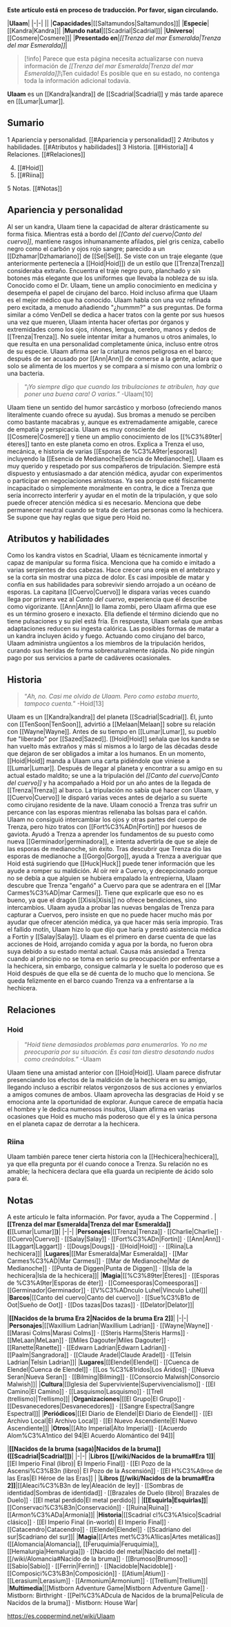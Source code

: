 **Este artículo está en proceso de traducción. Por favor, sigan circulando.**


|**Ulaam**|
|-|-|
||
|**Capacidades**|[[Saltamundos\|Saltamundos]]|
|**Especie**|[[Kandra\|Kandra]]|
|**Mundo natal**|[[Scadrial\|Scadrial]]|
|**Universo**|[[Cosmere\|Cosmere]]|
|**Presentado en**|*[[Trenza del mar Esmeralda\|Trenza del mar Esmeralda]]*|

> [!info] Parece que esta página necesita actualizarse con nueva información de *[[Trenza del mar Esmeralda\|Trenza del mar Esmeralda]]*!¡Ten cuidado! Es posible que en su estado, no contenga toda la información adicional todavía.

**Ulaam** es un [[Kandra\|kandra]] de [[Scadrial\|Scadrial]] y más tarde aparece en [[Lumar\|Lumar]].

## Sumario

1 Apariencia y personalidad. [[#Apariencia y personalidad]] 
2 Atributos y habilidades. [[#Atributos y habilidades]] 
3 Historia. [[#Historia]] 
4 Relaciones. [[#Relaciones]] 

4. [[#Hoid]] 
4. [[#Riina]] 


5 Notas. [[#Notas]] 


## Apariencia y personalidad
  Al ser un kandra, Ulaam tiene la capacidad de alterar drásticamente su forma física. Mientras está a bordo del *[[Canto del cuervo\|Canto del cuervo]]*, mantiene rasgos inhumanamente afilados, piel gris ceniza, cabello negro como el carbón y ojos rojo sangre; parecido a un [[Dzhamar\|Dzhamariano]] de [[Sel\|Sel]]. Se viste con un traje elegante (que anteriormente pertenecía a [[Hoid\|Hoid]]) de un estilo que [[Trenza\|Trenza]] consideraba extraño. Encuentra el traje negro puro, planchado y sin botones más elegante que los uniformes que llevaba la nobleza de su isla.
Conocido como el Dr. Ulaam, tiene un amplio conocimiento en medicina y desempeña el papel de cirujano del barco. Hoid incluso afirma que Ulaam es el mejor médico que ha conocido. Ulaam habla con una voz refinada pero excitada, a menudo añadiendo "¿hummm?" a sus preguntas. De forma similar a cómo VenDell se dedica a hacer tratos con la gente por sus huesos una vez que mueren, Ulaam intenta hacer ofertas por órganos y extremidades como los ojos, riñones, lengua, cerebro, manos y dedos de [[Trenza\|Trenza]]. No suele intentar imitar a humanos u otros animales, lo que resulta en una personalidad completamente única, incluso entre otros de su especie.
Ulaam afirma ser la criatura menos peligrosa en el barco; después de ser acusado por [[Ann\|Ann]] de comerse a la gente, aclara que solo se alimenta de los muertos y se compara a sí mismo con una lombriz o una bacteria.

>“*¡Yo siempre digo que cuando las tribulaciones te atribulen, hay que poner una buena cara! O varias.*”
\-Ulaam[10]

Ulaam tiene un sentido del humor sarcástico y morboso (ofreciendo manos literalmente cuando ofrece su ayuda). Sus bromas a menudo se perciben como bastante macabras y, aunque es extremadamente amigable, carece de empatía y perspicacia. Ulaam es muy consciente del [[Cosmere\|Cosmere]] y tiene un amplio conocimiento de los [[%C3%89ter\|éteres]] tanto en este planeta como en otros. Explica a Trenza el uso, mecánica, e historia de varias [[Esporas de %C3%A9ter\|esporas]] incluyendo la [[Esencia de Medianoche\|Esencia de Medianoche]]. Ulaam es muy querido y respetado por sus compañeros de tripulación. Siempre está dispuesto y entusiasmado a dar atención médica, ayudar con experimentos o participar en negociaciones amistosas. Ya sea porque esté físicamente incapacitado o simplemente moralmente en contra, le dice a Trenza que sería incorrecto interferir y ayudar en el motín de la tripulación, y que solo puede ofrecer atención médica si es necesario. Menciona que debe permanecer neutral cuando se trata de ciertas personas como la hechicera. Se supone que hay reglas que sigue pero Hoid no.

## Atributos y habilidades
Como los kandra vistos en Scadrial, Ulaam es técnicamente inmortal y capaz de manipular su forma física. Menciona que ha comido e imitado a varias serpientes de dos cabezas. Hace crecer una oreja en el antebrazo y se la corta sin mostrar una pizca de dolor. Es casi imposible de matar y confía en sus habilidades para sobrevivir siendo arrojado a un océano de esporas. La capitana [[Cuervo\|Cuervo]] le dispara varias veces cuando llega por primera vez al *Canto del cuervo*, experiencia que él describe como vigorizante.
[[Ann\|Ann]] lo llama zombi, pero Ulaam afirma que ese es un término grosero e inexacto. Ella defiende el término diciendo que no tiene pulsaciones y su piel está fría. En respuesta, Ulaam señala que ambas adaptaciones reducen su ingesta calórica.
Las posibles formas de matar a un kandra incluyen ácido y fuego. Actuando como cirujano del barco, Ulaam administra ungüentos a los miembros de la tripulación heridos, curando sus heridas de forma sobrenaturalmente rápida. No pide ningún pago por sus servicios a parte de cadáveres ocasionales.

## Historia
>“*Ah, no. Casi me olvido de Ulaam. Pero como estaba muerto, tampoco cuenta.*”
\-Hoid[13]

Ulaam es un [[Kandra\|kandra]] del planeta [[Scadrial\|Scadrial]]. Él, junto con [[TenSoon\|TenSoon]], advirtió a [[Melaan\|Melaan]] sobre su relación con [[Wayne\|Wayne]]. Antes de su tiempo en [[Lumar\|Lumar]], su pueblo fue "liberado" por [[Sazed\|Sazed]]. [[Hoid\|Hoid]] señala que los kandra se han vuelto más extraños y más sí mismos a lo largo de las décadas desde que dejaron de ser obligados a imitar a los humanos. En un momento, [[Hoid\|Hoid]] manda a Ulaam una carta pidiéndole que viniese a [[Lumar\|Lumar]]. Después de llegar al planeta y encontrar a su amigo en su actual estado maldito; se une a la tripulación del *[[Canto del cuervo\|Canto del cuervo]]* y ha acompañado a Hoid por un año antes de la llegada de [[Trenza\|Trenza]] al barco. La tripulación no sabía qué hacer con Ulaam, y [[Cuervo\|Cuervo]] le disparó varias veces antes de dejarlo a su suerte como cirujano residente de la nave.
Ulaam conoció a Trenza tras sufrir un percance con las esporas mientras rellenaba las bolsas para el cañón. Ulaam no consiguió intercambiar los ojos y otras partes del cuerpo de Trenza, pero hizo tratos con [[Fort%C3%ADn\|Fortín]] por huesos de gaviota. Ayudó a Trenza a aprender los fundamentos de su puesto como nueva [[Germinador\|germinadora]], e intenta advertirla de que se aleje de las esporas de medianoche, sin éxito. Tras descubrir que Trenza dio las esporas de medianoche a [[Gorgo\|Gorgo]], ayuda a Trenza a averiguar que Hoid está sugiriendo que [[Huck\|Huck]] puede tener información que les ayude a romper su maldición.
Al oír reír a Cuervo, y decepcionado porque no se debía a que alguien se hubiera empalado la entrepierna, Ulaam descubre que Trenza "engañó" a Cuervo para que se adentrara en el [[Mar Carmes%C3%AD\|mar Carmesí]]. Tiene que explicarle que eso no es bueno, ya que el dragón [[Xisis\|Xisis]] no ofrece bendiciones, sino intercambios. Ulaam ayuda a probar las nuevas bengalas de Trenza para capturar a Cuervos, pero insiste en que no puede hacer mucho más por ayudar que ofrecer atención médica, ya que hacer más sería impropio. Tras el fallido motín, Ulaam hizo lo que dijo que haría y prestó asistencia médica a Fortín y [[Salay\|Salay]].
Ulaam es el primero en darse cuenta de que las acciones de Hoid, arrojando comida y agua por la borda, no fueron obra suya debido a su estado mental actual. Causa más ansiedad a Trenza cuando al principio no se toma en serio su preocupación por enfrentarse a la hechicera, sin embargo, consigue calmarla y le suelta lo poderoso que es Hoid después de que ella se dé cuenta de lo mucho que lo menciona. Se queda felizmente en el barco cuando Trenza va a enfrentarse a la hechicera.

## Relaciones
### Hoid
>“*Hoid tiene demasiados problemas para enumerarlos. Yo no me preocuparía por su situación. Es casi tan diestro desatando nudos como creándolos.*”
\-Ulaam

Ulaam tiene una amistad anterior con [[Hoid\|Hoid]]. Ulaam parece disfrutar presenciando los efectos de la maldición de la hechicera en su amigo, llegando incluso a escribir relatos vergonzosos de sus acciones y enviarlos a amigos comunes de ambos. Ulaam aprovecha las desgracias de Hoid y se emociona ante la oportunidad de explorar.
Aunque carece de empatía hacia el hombre y le dedica numerosos insultos, Ulaam afirma en varias ocasiones que Hoid es mucho más poderoso que él y es la única persona en el planeta capaz de derrotar a la hechicera.

### Riina
Ulaam también parece tener cierta historia con la [[Hechicera\|hechicera]], ya que ella pregunta por él cuando conoce a Trenza. Su relación no es amable; la hechicera declara que ella guarda un recipiente de ácido solo para él.

## Notas

A este artículo le falta información. Por favor, ayuda a The Coppermind .
|**[[Trenza del mar Esmeralda\|Trenza del mar Esmeralda]] (**[[Lumar\|Lumar]]**)**|
|-|-|
|**Personajes**|[[Trenza\|Trenza]] · [[Charlie\|Charlie]] · [[Cuervo\|Cuervo]] · [[Salay\|Salay]] · [[Fort%C3%ADn\|Fortín]] · [[Ann\|Ann]] · [[Laggart\|Laggart]] · [[Dougs\|Dougs]] · [[Hoid\|Hoid]] ·  · [[Riina\|La hechicera]]|
|**Lugares**|[[Mar Esmeralda\|Mar Esmeralda]] · [[Mar Carmes%C3%AD\|Mar Carmesí]] · [[Mar de Medianoche\|Mar de Medianoche]] · [[Punta de Diggen\|Punta de Diggen]] · [[Isla de la hechicera\|Isla de la hechicera]]|
|**Magia**|[[%C3%89ter\|Éteres]] · [[Esporas de %C3%A9ter\|Esporas de éter]] · [[Comeesporas\|Comeesporas]] · [[Germinador\|Germinador]] · [[V%C3%ADnculo Luhel\|Vínculo Luhel]]|
|**Barcos**|[[Canto del cuervo\|Canto del cuervo]] · [[Sue%C3%B1o de Oot\|Sueño de Oot]] · [[Dos tazas\|Dos tazas]] · [[Delator\|Delator]]|

|**[[Nacidos de la bruma Era 2\|Nacidos de la bruma Era 2]]**|
|-|-|
|**Personajes**|[[Waxillium Ladrian\|Waxillium Ladrian]] · [[Wayne\|Wayne]] · [[Marasi Colms\|Marasi Colms]] · [[Steris Harms\|Steris Harms]] · [[MeLaan\|MeLaan]] · [[Miles Dagouter\|Miles Dagouter]] · [[Ranette\|Ranette]] · [[Edwarn Ladrian\|Edwarn Ladrian]] · [[Paalm\|Sangradora]] · [[Claude Aradel\|Claude Aradel]] · [[Telsin Ladrian\|Telsin Ladrian]]|
|**Lugares**|[[Elendel\|Elendel]] · [[Cuenca de Elendel\|Cuenca de Elendel]] · [[Los %C3%81ridos\|Los Áridos]] · [[Nueva Seran\|Nueva Seran]] · [[Bilming\|Bilming]] · [[Consorcio Malwish\|Consorcio Malwish]]|
|**Cultura**|[[Iglesia del Superviviente\|Supervivencialismo]] · [[El Camino\|El Camino]] · [[Lasquismo\|Lasquismo]] · [[Trell (trellismo)\|Trellismo]]|
|**Organizaciones**|[[El Grupo\|El Grupo]] · [[Desvanecedores\|Desvanecedores]] · [[Sangre Espectral\|Sangre Espectral]]|
|**Periódicos**|[[El Diario de Elendel\|El Diario de Elendel]] · [[El Archivo Local\|El Archivo Local]] · [[El Nuevo Ascendiente\|El Nuevo Ascendiente]]|
|**Otros**|[[Alto Imperial\|Alto Imperial]] · [[Acuerdo Alom%C3%A1ntico del 94\|El Acuerdo Alomántico del 94]]|

|**[[Nacidos de la bruma (saga)\|Nacidos de la bruma]] ([[Scadrial\|Scadrial]])**|
|-|-|
|**Libros [[/wiki/Nacidos de la bruma#Era 1]]**|[[El Imperio Final (libro)\| El Imperio Final]] · [[El Pozo de la Ascensi%C3%B3n (libro)\| El Pozo de la Ascensión]] · [[El H%C3%A9roe de las Eras\|El Héroe de las Eras]] |
|**Libros [[/wiki/Nacidos de la bruma#Era 2]]**|[[Aleaci%C3%B3n de ley\|Aleación de ley]] · [[Sombras de identidad\|Sombras de identidad]] · [[Brazales de Duelo (libro)\| Brazales de Duelo]] · [[El metal perdido\|El metal perdido]]  |
|**[[Esquirla\|Esquirlas]]**|[[Conservaci%C3%B3n\|Conservación]] · [[Ruina\|Ruina]] · [[Armon%C3%ADa\|Armonía]]|
|**Historia**|[[Scadrial cl%C3%A1sico\|Scadrial clásico]] · [[El Imperio Final (in-world)\| El Imperio Final]] · [[Catacendro\|Catacendro]] · [[Elendel\|Elendel]] · [[Scadriano del sur\|Scadriano del sur]]|
|**Magia**|[[Artes met%C3%A1licas\|Artes metálicas]] ([[Alomancia\|Alomancia]], [[Feruquimia\|Feruquimia]], [[Hemalurgia\|Hemalurgia]]) · [[Nacido del metal\|Nacido del metal]] · [[/wiki/Alomancia#Nacido de la bruma]] · [[Brumoso\|Brumoso]] · [[Sabio\|Sabio]] · [[Ferrin\|Ferrin]] · [[Nacidoble\|Nacidoble]] · [[Composici%C3%B3n\|Composición]] · [[Atium\|Atium]] · [[Lerasium\|Lerasium]] · [[Armonium\|Armonium]] · [[Trellium\|Trellium]]|
|**Multimedia**|[[Mistborn Adventure Game\|Mistborn Adventure Game‎‎]] · Mistborn: Birthright · [[Pel%C3%ADcula de Nacidos de la bruma\|Película de Nacidos de la bruma]] · Mistborn: House War|



https://es.coppermind.net/wiki/Ulaam